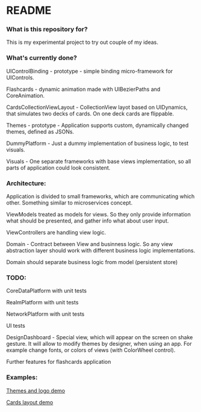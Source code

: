# README #

### What is this repository for? ###

This is my experimental project to try out couple of my ideas. 


### What's currently done? ###

UIControlBinding - prototype - simple binding micro-framework for UIControls.

Flashcards - dynamic animation made with UIBezierPaths and CoreAnimation.

CardsCollectionViewLayout - CollectionView layot based on UIDynamics, that simulates two decks of cards. On one deck cards are flippable.

Themes - prototype - Application supports custom, dynamically changed themes, defined as JSONs. 

DummyPlatform - Just a dummy implementation of business logic, to test visuals.

Visuals - One separate frameworks with base views implementation, so all parts of application could look consistent.

### Architecture: ###

Application is divided to small frameworks, which are communicating which other. Something similar to microservices concept.

ViewModels treated as models for views. So they only provide information what should be presented, and gather info what about user input.

ViewControllers are handling view logic. 

Domain - Contract between View and businness logic. So any view abstraction layer should work with different business logic implementations.

Domain should separate business logic from model (persistent store)

### TODO: ###

CoreDataPlatform with unit tests

RealmPlatform with unit tests

NetworkPlatform with unit tests

UI tests

DesignDashboard - Special view, which will appear on the screen on shake gesture. It will allow to modify themes by designer, when using an app. For example change fonts, or colors of views (with ColorWheel control).

Further features for flashcards application

### Examples: ###

[Themes and logo demo](https://github.com/MMrepo/fiszki/raw/master/Videos/themesAndLogo.mov)

[Cards layout demo](https://github.com/MMrepo/fiszki/raw/master/Videos/themesAndCards.mov)
